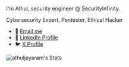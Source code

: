 I'm Athul, security engineer @ SecurityInfinity.

Cybersecurity Expert, Pentester, Ethical Hacker

- 📧 [Email me](mailto:athul@securityinfinity.com)
- 🔗 [LinkedIn Profile](https://www.linkedin.com/in/athuljayaram/)
- 🐦 [X Profile](https://x.com/Athul7x)

![athuljayaram's Stats](https://github-readme-stats.vercel.app/api?username=athuljayaram&theme=vue-dark&show_icons=true&hide_border=true&count_private=true)


